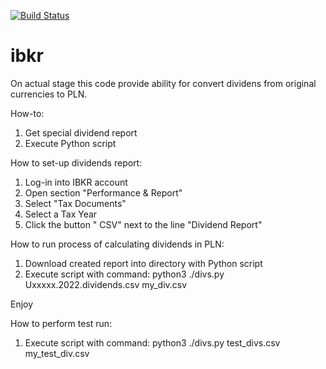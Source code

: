 [![Build Status](https://app.travis-ci.com/Uglykoyote/ibkr.svg?branch=main)](https://app.travis-ci.com/Uglykoyote/ibkr)
# ibkr
On actual stage this code provide ability for convert dividens from original currencies to PLN.

How-to:
1. Get special dividend report
2. Execute Python script

How to set-up dividends report:
1. Log-in into IBKR account
2. Open section "Performance & Report"
3. Select "Tax Documents"
4. Select a Tax Year
5. Click the button " CSV" next to the line "Dividend Report"

How to run process of calculating dividends in PLN:
1. Download created report into directory with Python script
2. Execute script with command: python3 ./divs.py Uxxxxx.2022.dividends.csv my_div.csv

Enjoy

How to perform test run:
1. Execute script with command: python3 ./divs.py test_divs.csv my_test_div.csv
